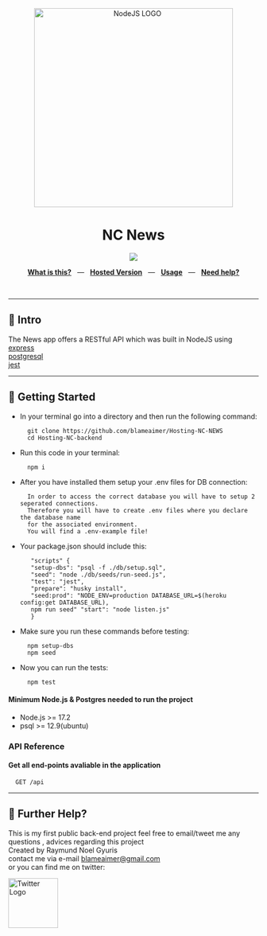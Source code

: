 <div align="center">
  <img src="https://bs-uploads.toptal.io/blackfish-uploads/components/seo/content/og_image_file/og_image/777184/secure-rest-api-in-nodejs-18f43b3033c239da5d2525cfd9fdc98f.png" alt="NodeJS LOGO" width="400" />
  <p></p>
  <h1>NC News</h1>
  <p></p>
  <sup>
    <a href="https://github.com/blameaimer/Hosting-NC-NEWS/actions">
      <img src="https://github.com/blameaimer/Hosting-NC-NEWS/actions/workflows/actions.yml/badge.svg" />
    </a>
  </sup>
  <br />
  <p align="center">
    <a href="#-intro"><b>What is this?</b></a>
    &nbsp;&nbsp;&mdash;&nbsp;&nbsp;
    <a href="https://nc-news-blame.herokuapp.com/api"><b>Hosted Version</b></a>
    &nbsp;&nbsp;&mdash;&nbsp;&nbsp;
    <a href="#-getting-started"><b>Usage</b></a>
    &nbsp;&nbsp;&mdash;&nbsp;&nbsp;
    <a href="#-further-help"><b>Need help?</b></a>
  </p>
  <br />
</div>

---


## 👋 Intro

The News app offers a RESTful API which was built in NodeJS using <br />
[express](https://expressjs.com/)<br />
[postgresql](https://www.postgresql.org/)<br />
[jest](https://jestjs.io/)

---

## 🚀 Getting Started

* In your terminal go into a directory and then run the following command:

        git clone https://github.com/blameaimer/Hosting-NC-NEWS
        cd Hosting-NC-backend


* Run this code in your terminal:

        npm i


* After you have installed them setup your .env files for DB connection:

        In order to access the correct database you will have to setup 2 seperated connections. 
        Therefore you will have to create .env files where you declare the database name 
        for the associated environment. 
        You will find a .env-example file!
        
* Your package.json should include this:

         "scripts" {
         "setup-dbs": "psql -f ./db/setup.sql",   
         "seed": "node ./db/seeds/run-seed.js", 
         "test": "jest",  
         "prepare": "husky install",   
         "seed:prod": "NODE_ENV=production DATABASE_URL=$(heroku config:get DATABASE_URL),
         npm run seed" "start": "node listen.js"
         }

* Make sure you run these commands before testing:

        npm setup-dbs
        npm seed
* Now you can run the tests:

        npm test
   
#### Minimum Node.js & Postgres needed to run the project
* Node.js >= 17.2
* psql >= 12.9(ubuntu)
    
### API Reference

#### Get all end-points avaliable in the application

```http
  GET /api
```
---

## 👊 Further Help?
This is my first public back-end project feel free to email/tweet me any questions , advices regarding this project <br />
Created by Raymund Noel Gyuris <br />
contact me via e-mail blameaimer@gmail.com <br/>
or you can find me on twitter:<br/>

 <a href="https://twitter.com/blamexcode">
      <img src="https://help.twitter.com/content/dam/help-twitter/brand/logo.png" alt="Twitter Logo" width="100" /> <br/>
    </a> <br />
 
<br />


